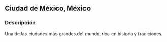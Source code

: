 ## Ciudad de México, México
### Descripción
Una de las ciudades más grandes del mundo, rica en historia y tradiciones.